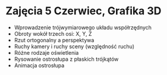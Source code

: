 # Zajęcia 5 Czerwiec, Grafika 3D #

  * Wprowadzenie trójwymiarowego układu współrzędnych
  * Obroty wokół trzech osi: X, Y, Z
  * Rzut ortogonalny a perspektywa
  * Ruchy kamery i ruchy sceny (względność ruchu)
  * Różne rodzaje oświetlenia
  * Rysowanie ostrosłupa z płaskich trójkątów
  * Animacja ostrosłupa
